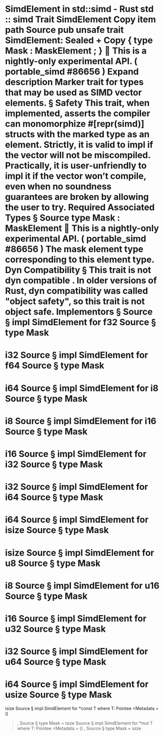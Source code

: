 SimdElement in std::simd - Rust
std
::
simd
Trait
SimdElement
Copy item path
Source
pub unsafe trait SimdElement: Sealed +
Copy
{
    type
Mask
:
MaskElement
;
}
🔬
This is a nightly-only experimental API. (
portable_simd
#86656
)
Expand description
Marker trait for types that may be used as SIMD vector elements.
§
Safety
This trait, when implemented, asserts the compiler can monomorphize
#[repr(simd)]
structs with the marked type as an element.
Strictly, it is valid to impl if the vector will not be miscompiled.
Practically, it is user-unfriendly to impl it if the vector won’t compile,
even when no soundness guarantees are broken by allowing the user to try.
Required Associated Types
§
Source
type
Mask
:
MaskElement
🔬
This is a nightly-only experimental API. (
portable_simd
#86656
)
The mask element type corresponding to this element type.
Dyn Compatibility
§
This trait is
not
dyn compatible
.
In older versions of Rust, dyn compatibility was called "object safety", so this trait is not object safe.
Implementors
§
Source
§
impl
SimdElement
for
f32
Source
§
type
Mask
=
i32
Source
§
impl
SimdElement
for
f64
Source
§
type
Mask
=
i64
Source
§
impl
SimdElement
for
i8
Source
§
type
Mask
=
i8
Source
§
impl
SimdElement
for
i16
Source
§
type
Mask
=
i16
Source
§
impl
SimdElement
for
i32
Source
§
type
Mask
=
i32
Source
§
impl
SimdElement
for
i64
Source
§
type
Mask
=
i64
Source
§
impl
SimdElement
for
isize
Source
§
type
Mask
=
isize
Source
§
impl
SimdElement
for
u8
Source
§
type
Mask
=
i8
Source
§
impl
SimdElement
for
u16
Source
§
type
Mask
=
i16
Source
§
impl
SimdElement
for
u32
Source
§
type
Mask
=
i32
Source
§
impl
SimdElement
for
u64
Source
§
type
Mask
=
i64
Source
§
impl
SimdElement
for
usize
Source
§
type
Mask
=
isize
Source
§
impl<T>
SimdElement
for
*const T
where
    T:
Pointee
<Metadata =
()
>,
Source
§
type
Mask
=
isize
Source
§
impl<T>
SimdElement
for
*mut T
where
    T:
Pointee
<Metadata =
()
>,
Source
§
type
Mask
=
isize